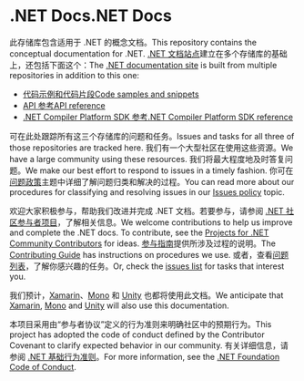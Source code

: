 # <a name="net-docs"></a><span data-ttu-id="6781c-101">.NET Docs</span><span class="sxs-lookup"><span data-stu-id="6781c-101">.NET Docs</span></span>

<span data-ttu-id="6781c-102">此存储库包含适用于 .NET 的概念文档。</span><span class="sxs-lookup"><span data-stu-id="6781c-102">This repository contains the conceptual documentation for .NET.</span></span> <span data-ttu-id="6781c-103">[.NET 文档站点](https://docs.microsoft.com/dotnet)建立在多个存储库的基础上，还包括下面这个：</span><span class="sxs-lookup"><span data-stu-id="6781c-103">The [.NET documentation site](https://docs.microsoft.com/dotnet) is built from multiple repositories in addition to this one:</span></span>

- [<span data-ttu-id="6781c-104">代码示例和代码片段</span><span class="sxs-lookup"><span data-stu-id="6781c-104">Code samples and snippets</span></span>](https://github.com/dotnet/samples)
- [<span data-ttu-id="6781c-105">API 参考</span><span class="sxs-lookup"><span data-stu-id="6781c-105">API reference</span></span>](https://github.com/dotnet/dotnet-api-docs)
- [<span data-ttu-id="6781c-106">.NET Compiler Platform SDK 参考</span><span class="sxs-lookup"><span data-stu-id="6781c-106">.NET Compiler Platform SDK reference</span></span>](https://github.com/dotnet/roslyn-api-docs)

<span data-ttu-id="6781c-107">可在此处跟踪所有这三个存储库的问题和任务。</span><span class="sxs-lookup"><span data-stu-id="6781c-107">Issues and tasks for all three of those repositories are tracked here.</span></span> <span data-ttu-id="6781c-108">我们有一个大型社区在使用这些资源。</span><span class="sxs-lookup"><span data-stu-id="6781c-108">We have a large community using these resources.</span></span> <span data-ttu-id="6781c-109">我们将最大程度地及时答复问题。</span><span class="sxs-lookup"><span data-stu-id="6781c-109">We make our best effort to respond to issues in a timely fashion.</span></span> <span data-ttu-id="6781c-110">你可在[问题政策](issues-policy.md)主题中详细了解问题归类和解决的过程。</span><span class="sxs-lookup"><span data-stu-id="6781c-110">You can read more about our procedures for classifying and resolving issues in our [Issues policy](issues-policy.md) topic.</span></span>

<span data-ttu-id="6781c-111">欢迎大家积极参与，帮助我们改进并完成 .NET 文档。若要参与，请参阅 [.NET 社区参与者项目](https://github.com/dotnet/docs/projects/35)，了解相关信息。</span><span class="sxs-lookup"><span data-stu-id="6781c-111">We welcome contributions to help us improve and complete the .NET docs. To contribute, see the [Projects for .NET Community Contributors](https://github.com/dotnet/docs/projects/35) for ideas.</span></span> <span data-ttu-id="6781c-112">[参与指南](CONTRIBUTING.md)提供所涉及过程的说明。</span><span class="sxs-lookup"><span data-stu-id="6781c-112">The [Contributing Guide](CONTRIBUTING.md) has instructions on procedures we use.</span></span> <span data-ttu-id="6781c-113">或者，查看[问题列表](https://github.com/dotnet/docs/issues)，了解你感兴趣的任务。</span><span class="sxs-lookup"><span data-stu-id="6781c-113">Or, check the [issues list](https://github.com/dotnet/docs/issues) for tasks that interest you.</span></span>

<span data-ttu-id="6781c-114">我们预计，[Xamarin](https://docs.microsoft.com/xamarin)、[Mono](http://docs.go-mono.com/?link=root%3a%2fclasslib) 和 [Unity](http://docs.unity3d.com/Manual/index.html) 也都将使用此文档。</span><span class="sxs-lookup"><span data-stu-id="6781c-114">We anticipate that [Xamarin](https://docs.microsoft.com/xamarin), [Mono](http://docs.go-mono.com/?link=root%3a%2fclasslib) and [Unity](http://docs.unity3d.com/Manual/index.html) will also use this documentation.</span></span>

<span data-ttu-id="6781c-115">本项目采用由“参与者协议”定义的行为准则来明确社区中的预期行为。</span><span class="sxs-lookup"><span data-stu-id="6781c-115">This project has adopted the code of conduct defined by the Contributor Covenant to clarify expected behavior in our community.</span></span>
<span data-ttu-id="6781c-116">有关详细信息，请参阅 [.NET 基础行为准则](https://dotnetfoundation.org/code-of-conduct)。</span><span class="sxs-lookup"><span data-stu-id="6781c-116">For more information, see the [.NET Foundation Code of Conduct](https://dotnetfoundation.org/code-of-conduct).</span></span>
